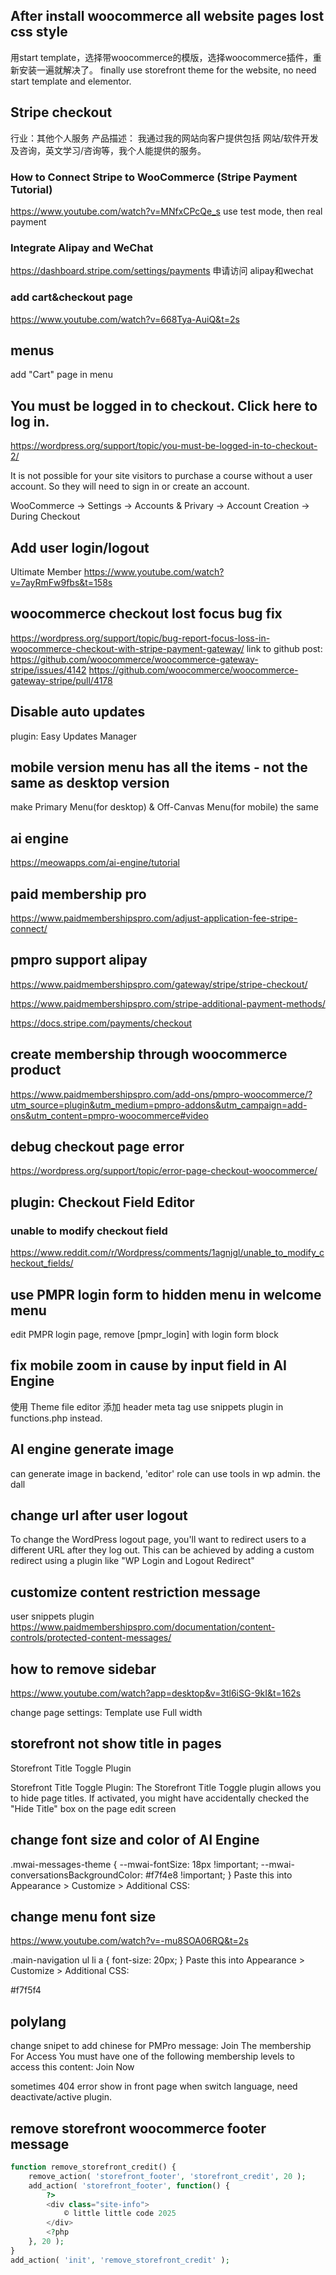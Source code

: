 ## After install woocommerce all website pages lost css style
用start template，选择带woocommerce的模版，选择woocommerce插件，重新安装一遍就解决了。
finally use storefront theme for the website, no need start template and elementor.


## Stripe checkout
行业：其他个人服务
产品描述：
我通过我的网站向客户提供包括 网站/软件开发及咨询，英文学习/咨询等，我个人能提供的服务。

### How to Connect Stripe to WooCommerce (Stripe Payment Tutorial)
https://www.youtube.com/watch?v=MNfxCPcQe_s
use test mode, then real payment

### Integrate Alipay and WeChat
https://dashboard.stripe.com/settings/payments
申请访问 alipay和wechat

### add cart&checkout page
https://www.youtube.com/watch?v=668Tya-AuiQ&t=2s

## menus
add "Cart" page in menu

## You must be logged in to checkout. Click here to log in.
https://wordpress.org/support/topic/you-must-be-logged-in-to-checkout-2/

It is not possible for your site visitors to purchase a course without a user account. So they will need to sign in or create an account.

WooCommerce -> Settings -> Accounts & Privary -> Account Creation -> During Checkout



## Add user login/logout
Ultimate Member
https://www.youtube.com/watch?v=7ayRmFw9fbs&t=158s


## woocommerce checkout lost focus bug fix
https://wordpress.org/support/topic/bug-report-focus-loss-in-woocommerce-checkout-with-stripe-payment-gateway/
link to github post: https://github.com/woocommerce/woocommerce-gateway-stripe/issues/4142
https://github.com/woocommerce/woocommerce-gateway-stripe/pull/4178


## Disable auto updates
plugin: Easy Updates Manager


## mobile version menu has all the items - not the same as desktop version
make Primary Menu(for desktop) & Off-Canvas Menu(for mobile) the same



## ai engine
https://meowapps.com/ai-engine/tutorial



## paid membership pro
https://www.paidmembershipspro.com/adjust-application-fee-stripe-connect/

## pmpro support alipay
https://www.paidmembershipspro.com/gateway/stripe/stripe-checkout/

https://www.paidmembershipspro.com/stripe-additional-payment-methods/

https://docs.stripe.com/payments/checkout


## create membership through woocommerce product
https://www.paidmembershipspro.com/add-ons/pmpro-woocommerce/?utm_source=plugin&utm_medium=pmpro-addons&utm_campaign=add-ons&utm_content=pmpro-woocommerce#video



## debug checkout page error
https://wordpress.org/support/topic/error-page-checkout-woocommerce/



## plugin: Checkout Field Editor
### unable to modify checkout field
https://www.reddit.com/r/Wordpress/comments/1agnjgl/unable_to_modify_checkout_fields/

## use PMPR login form to hidden menu in welcome menu
edit PMPR login page, remove  [pmpr_login] with login form block

## fix mobile zoom in cause by input field in AI Engine
使用 Theme file editor 添加 header meta tag
<meta name="viewport" content="initial-scale=1.0,minimum-scale=1.0,maximum-scale=1.0,width=device-width, user-scalable=no" />
use snippets plugin in functions.php instead.

## AI engine generate image
can generate image in backend, 'editor' role can use tools in wp admin.
the dall

## change url after user logout
To change the WordPress logout page, you'll want to redirect users to a different URL after they log out. This can be achieved by adding a custom redirect using a plugin like "WP Login and Logout Redirect"


## customize content restriction message
user snippets plugin
https://www.paidmembershipspro.com/documentation/content-controls/protected-content-messages/


## how to remove sidebar
https://www.youtube.com/watch?app=desktop&v=3tl6iSG-9kI&t=162s

change page settings: Template use Full width

## storefront not show title in pages

Storefront Title Toggle Plugin

Storefront Title Toggle Plugin: The Storefront Title Toggle plugin allows you to hide page titles. If activated, you might have accidentally checked the "Hide Title" box on the page edit screen


## change font size and color of AI Engine
.mwai-messages-theme {
    --mwai-fontSize: 18px !important;
    --mwai-conversationsBackgroundColor: #f7f4e8 !important;
}
Paste this into Appearance > Customize > Additional CSS:

## change menu font size
https://www.youtube.com/watch?v=-mu8SOA06RQ&t=2s

.main-navigation ul li a {
	font-size: 20px;
}
Paste this into Appearance > Customize > Additional CSS:

#f7f5f4


## polylang 

change snipet to add chinese for PMPro message:
Join The membership For Access
You must have one of the following membership levels to access this content:
Join Now

sometimes 404 error show in front page when switch language, need deactivate/active plugin.

## remove storefront woocommerce footer message

```php
function remove_storefront_credit() {
    remove_action( 'storefront_footer', 'storefront_credit', 20 );
    add_action( 'storefront_footer', function() {
        ?>
        <div class="site-info">
            © little little code 2025
        </div>
        <?php
    }, 20 );
}
add_action( 'init', 'remove_storefront_credit' );
```